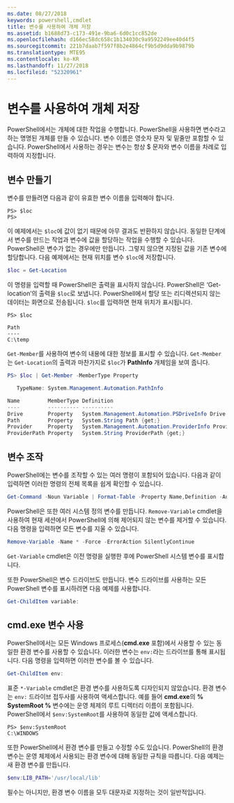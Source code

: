```yaml
---
ms.date: 08/27/2018
keywords: powershell,cmdlet
title: 변수를 사용하여 개체 저장
ms.assetid: b1688d73-c173-491e-9ba6-6d0c1cc852de
ms.openlocfilehash: d166ec58dc658c1b134030c9a9592249ee40d4f5
ms.sourcegitcommit: 221b7daab7f597f8b2e4864cf9b5d9dda9b9879b
ms.translationtype: MTE95
ms.contentlocale: ko-KR
ms.lasthandoff: 11/27/2018
ms.locfileid: "52320961"
---
```

# <a name="using-variables-to-store-objects"></a>변수를 사용하여 개체 저장

PowerShell에서는 개체에 대한 작업을 수행합니다. PowerShell을 사용하면 변수라고 하는 명명된 개체를 만들 수 있습니다.
변수 이름은 영숫자 문자 및 밑줄만 포함할 수 있습니다. PowerShell에서 사용하는 경우는 변수는 항상 \$ 문자와 변수 이름을 차례로 입력하여 지정합니다.

## <a name="creating-a-variable"></a>변수 만들기

변수를 만들려면 다음과 같이 유효한 변수 이름을 입력해야 합니다.

```
PS> $loc
PS>
```

이 예제에서는 `$loc`에 값이 없기 때문에 아무 결과도 반환하지 않습니다. 동일한 단계에서 변수를 만드는 작업과 변수에 값을 할당하는 작업을 수행할 수 있습니다. PowerShell은 변수가 없는 경우에만 만듭니다.
그렇지 않으면 지정된 값을 기존 변수에 할당합니다. 다음 예제에서는 현재 위치를 변수 `$loc`에 저장합니다.

```powershell
$loc = Get-Location
```

이 명령을 입력할 때 PowerShell은 출력을 표시하지 않습니다. PowerShell은 ‘Get-location’의 출력을 `$loc`로 보냅니다. PowerShell에서 할당 또는 리디렉션되지 않는 데이터는 화면으로 전송됩니다. `$loc`를 입력하면 현재 위치가 표시됩니다.

```
PS> $loc

Path
----
C:\temp
```

`Get-Member`를 사용하여 변수의 내용에 대한 정보를 표시할 수 있습니다. `Get-Member`는 `Get-Location`의 출력과 마찬가지로 `$loc`가 **PathInfo** 개체임을 보여 줍니다.

```powershell
PS> $loc | Get-Member -MemberType Property

   TypeName: System.Management.Automation.PathInfo

Name         MemberType Definition
----         ---------- ----------
Drive        Property   System.Management.Automation.PSDriveInfo Drive {get;}
Path         Property   System.String Path {get;}
Provider     Property   System.Management.Automation.ProviderInfo Provider {...
ProviderPath Property   System.String ProviderPath {get;}
```

## <a name="manipulating-variables"></a>변수 조작

PowerShell에는 변수를 조작할 수 있는 여러 명령이 포함되어 있습니다. 다음과 같이 입력하면 이러한 명령의 전체 목록을 쉽게 확인할 수 있습니다.

```powershell
Get-Command -Noun Variable | Format-Table -Property Name,Definition -AutoSize -Wrap
```

PowerShell은 또한 여러 시스템 정의 변수를 만듭니다. `Remove-Variable` cmdlet을 사용하여 현재 세션에서 PowerShell에 의해 제어되지 않는 변수를 제거할 수 있습니다. 다음 명령을 입력하면 모든 변수를 지울 수 있습니다.

```powershell
Remove-Variable -Name * -Force -ErrorAction SilentlyContinue
```

`Get-Variable` cmdlet은 이전 명령을 실행한 후에 PowerShell 시스템 변수를 표시합니다.

또한 PowerShell은 변수 드라이브도 만듭니다. 변수 드라이브를 사용하는 모든 PowerShell 변수를 표시하려면 다음 예제를 사용합니다.

```powershell
Get-ChildItem variable:
```

## <a name="using-cmdexe-variables"></a>cmd.exe 변수 사용

PowerShell에서는 모든 Windows 프로세스(**cmd.exe** 포함)에서 사용할 수 있는 동일한 환경 변수를 사용할 수 있습니다. 이러한 변수는 `env:`라는 드라이브를 통해 표시됩니다. 다음 명령을 입력하면 이러한 변수를 볼 수 있습니다.

```powershell
Get-ChildItem env:
```

표준 `*-Variable` cmdlet은 환경 변수를 사용하도록 디자인되지 않았습니다. 환경 변수는 `env:` 드라이브 접두사를 사용하여 액세스합니다. 예를 들어 **cmd.exe**의 **% SystemRoot %** 변수에는 운영 체제의 루트 디렉터리 이름이 포함됩니다. PowerShell에서 `$env:SystemRoot`를 사용하여 동일한 값에 액세스합니다.

```
PS> $env:SystemRoot
C:\WINDOWS
```

또한 PowerShell에서 환경 변수를 만들고 수정할 수도 있습니다. PowerShell의 환경 변수는 운영 체제에서 사용되는 환경 변수에 대해 동일한 규칙을 따릅니다. 다음 예제는 새 환경 변수를 만듭니다.

```powershell
$env:LIB_PATH='/usr/local/lib'
```

필수는 아니지만, 환경 변수 이름을 모두 대문자로 지정하는 것이 일반적입니다.
